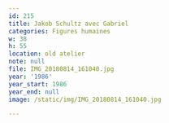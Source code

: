 ```yaml
---
id: 215
title: Jakob Schultz avec Gabriel
categories: Figures humaines
w: 38
h: 55
location: old atelier
note: null
file: IMG_20180814_161040.jpg
year: '1986'
year_start: 1986
year_end: null
image: /static/img/IMG_20180814_161040.jpg

---
```

